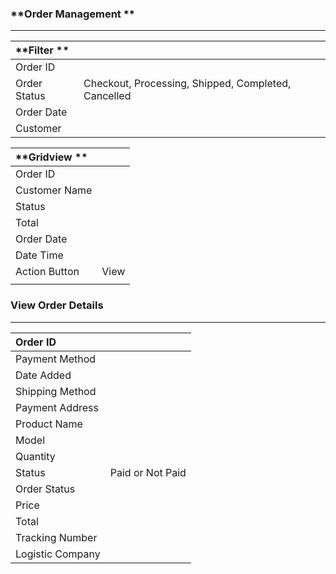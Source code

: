 ### **Order Management **

---

| **Filter ** |  |
| :--- | :--- |
| Order ID |  |
| Order Status | Checkout, Processing, Shipped, Completed, Cancelled |
| Order Date |  |
| Customer |  |

| **Gridview ** |  |
| :--- | :--- |
| Order ID |  |
| Customer Name |  |
| Status |  |
| Total |  |
| Order Date |  |
| Date Time |  |
| Action Button  | View |
|  |  |

### **View Order Details**

---

| Order ID |  |
| :--- | :--- |
| Payment Method |  |
| Date Added |  |
| Shipping Method  |  |
| Payment Address |  |
| Product Name  |  |
| Model  |  |
| Quantity  |  |
| Status | Paid or Not Paid  |
| Order Status  |  |
| Price |  |
| Total  |  |
| Tracking Number  |  |
| Logistic Company  |  |



